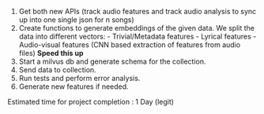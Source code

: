 1. Get both new APIs (track audio features and track audio analysis to sync up into one single json for n songs)
2. Create functions to generate embeddings of the given data. We split the data into different vectors:
        - Trivial/Metadata features
        - Lyrical features
        - Audio-visual features (CNN based extraction of features from audio files) **Speed this up**
3. Start a milvus db and generate schema for the collection.
4. Send data to collection.
5. Run tests and perform error analysis.
6. Generate new features if needed.


Estimated time for project completion : 1 Day (legit)